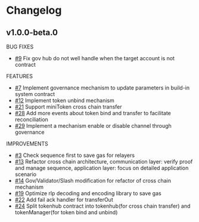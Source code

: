 # Changelog

## v1.0.0-beta.0

BUG FIXES
* [\#9](https://github.com/binance-chain/bsc-smart-contract/pull/9) Fix gov hub do not well handle when the target account is not contract

FEATURES
* [\#7](https://github.com/binance-chain/bsc-smart-contract/pull/7) Implement governance mechanism to update parameters in build-in system contract
* [\#12](https://github.com/binance-chain/bsc-smart-contract/pull/12) Implement token unbind mechanism
* [\#21](https://github.com/binance-chain/bsc-smart-contract/pull/21) Support miniToken cross chain transfer
* [\#28](https://github.com/binance-chain/bsc-smart-contract/pull/28) Add more events about token bind and transfer to facilitate reconciliation
* [\#29](https://github.com/binance-chain/bsc-smart-contract/pull/29) Implement a mechanism enable or disable channel through governance

IMPROVEMENTS
* [\#3](https://github.com/binance-chain/bsc-smart-contract/pull/3) Check sequence first to save gas for relayers
* [\#13](https://github.com/binance-chain/bsc-smart-contract/pull/13) Refactor cross chain architecture, communication layer: verify proof and manage sequence, application layer: focus on detailed application scenario
* [\#14](https://github.com/binance-chain/bsc-smart-contract/pull/14) Gov/Validator/Slash modification for refactor of cross chain mechanism
* [\#19](https://github.com/binance-chain/bsc-smart-contract/pull/19) Optimize rlp decoding and encoding library to save gas
* [\#22](https://github.com/binance-chain/bsc-smart-contract/pull/22) Add fail ack handler for transferOut
* [\#24](https://github.com/binance-chain/bsc-smart-contract/pull/24) Split tokenhub contract into tokenhub(for cross chain transfer) and tokenManager(for token bind and unbind)
